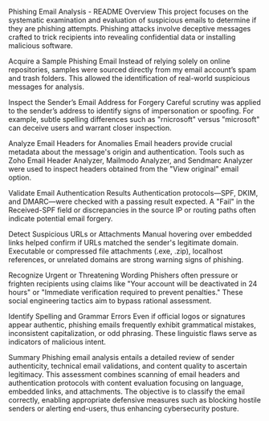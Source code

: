 Phishing Email Analysis - README
Overview
This project focuses on the systematic examination and evaluation of suspicious emails to determine if they are phishing attempts.
Phishing attacks involve deceptive messages crafted to trick recipients into revealing confidential data or installing malicious software.

Acquire a Sample Phishing Email
Instead of relying solely on online repositories, samples were sourced directly from my email account’s spam and trash folders. 
This allowed the identification of real-world suspicious messages for analysis.

Inspect the Sender’s Email Address for Forgery
Careful scrutiny was applied to the sender’s address to identify signs of impersonation or spoofing.
For example, subtle spelling differences such as "rnicrosoft" versus "microsoft" can deceive users and warrant closer inspection.

Analyze Email Headers for Anomalies
Email headers provide crucial metadata about the message's origin and authentication. 
Tools such as Zoho Email Header Analyzer, Mailmodo Analyzer, and Sendmarc Analyzer were used to 
inspect headers obtained from the "View original" email option.

Validate Email Authentication Results
Authentication protocols—SPF, DKIM, and DMARC—were checked with a passing result expected. 
A "Fail" in the Received-SPF field or discrepancies in the source IP or routing paths often indicate potential email forgery.

Detect Suspicious URLs or Attachments
Manual hovering over embedded links helped confirm if URLs matched the sender's legitimate domain. 
Executable or compressed file attachments (.exe, .zip), localhost references, or unrelated domains are strong warning signs of phishing.

Recognize Urgent or Threatening Wording
Phishers often pressure or frighten recipients using claims like "Your account will be deactivated in 24 hours" or 
"Immediate verification required to prevent penalties." These social engineering tactics aim to bypass rational assessment.

Identify Spelling and Grammar Errors
Even if official logos or signatures appear authentic, phishing emails frequently exhibit grammatical mistakes, inconsistent capitalization,
or odd phrasing. These linguistic flaws serve as indicators of malicious intent.

Summary
Phishing email analysis entails a detailed review of sender authenticity, technical email validations, and content quality to ascertain legitimacy. 
This assessment combines scanning of email headers and authentication protocols with content evaluation focusing on language, embedded links, and attachments.
The objective is to classify the email correctly, enabling appropriate defensive measures such as blocking hostile senders or alerting end-users, thus enhancing cybersecurity posture.
